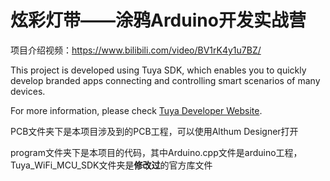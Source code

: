 # 炫彩灯带——涂鸦Arduino开发实战营

项目介绍视频：https://www.bilibili.com/video/BV1rK4y1u7BZ/

This project is developed using Tuya SDK, which enables you to quickly develop branded apps connecting and controlling smart scenarios of many devices.

For more information, please check [Tuya Developer Website](https://developer.tuya.com/).

PCB文件夹下是本项目涉及到的PCB工程，可以使用Althum Designer打开

program文件夹下是本项目的代码，其中Arduino.cpp文件是arduino工程，Tuya_WiFi_MCU_SDK文件夹是**修改过**的官方库文件
